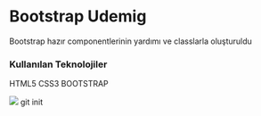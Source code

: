 <h1> Bootstrap Udemig</h1>
<p>Bootstrap hazır componentlerinin yardımı ve classlarla oluşturuldu <p>
<h3>Kullanılan Teknolojiler</h3>
<p>HTML5 CSS3 BOOTSTRAP</p>

<img src="/images/udemig.gif">
git init